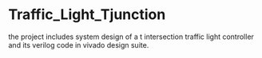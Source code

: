 # Traffic_Light_Tjunction
the project includes system design of a t intersection traffic light controller and its verilog code in vivado design suite.
